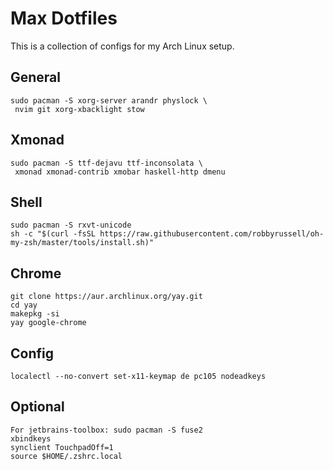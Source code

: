# Max Dotfiles
This is a collection of configs for my Arch Linux setup.

## General
```
sudo pacman -S xorg-server arandr physlock \
 nvim git xorg-xbacklight stow
```

## Xmonad
```
sudo pacman -S ttf-dejavu ttf-inconsolata \
 xmonad xmonad-contrib xmobar haskell-http dmenu
```

## Shell
```
sudo pacman -S rxvt-unicode
sh -c "$(curl -fsSL https://raw.githubusercontent.com/robbyrussell/oh-my-zsh/master/tools/install.sh)"
```

## Chrome
```
git clone https://aur.archlinux.org/yay.git
cd yay
makepkg -si
yay google-chrome
```

## Config
```
localectl --no-convert set-x11-keymap de pc105 nodeadkeys
```

## Optional
```
For jetbrains-toolbox: sudo pacman -S fuse2
xbindkeys
synclient TouchpadOff=1
source $HOME/.zshrc.local
```
